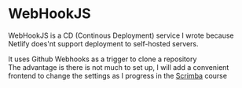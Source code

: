 # WebHookJS

WebHookJS is a CD (Continous Deployment) service I wrote because 
Netlify does'nt support deployment to self-hosted servers.

It uses Github Webhooks as a trigger to clone a repository  
The advantage is there is not much to set up, I will add a convenient  
frontend to change the settings as I progress in the [Scrimba](https://scrimba.com/) course
